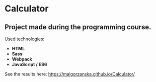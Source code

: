 # Calculator

## Project made during the programming course.

Used technologies: 

* **HTML**
* **Sass**
* **Webpack**
* **JavaScript / ES6**

See the results here: https://malgorzanska.github.io/Calculator/
